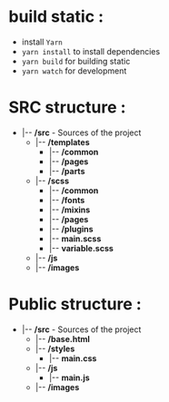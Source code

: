 # build static :

* install ``Yarn``
* ``yarn install`` to install dependencies 
* ``yarn build`` for building static
* ``yarn watch`` for development

# SRC structure :

- |-- **/src** - Sources of the project
  - |-- **/templates** 
    - |-- **/common**
    - |-- **/pages** 
    - |-- **/parts** 
  - |-- **/scss** 
    - |-- **/common** 
    - |-- **/fonts** 
    - |-- **/mixins** 
    - |-- **/pages** 
    - |-- **/plugins**
    - |-- **main.scss**
    - |-- **variable.scss**
  - |-- **/js** 
  - |-- **/images** 

# Public structure :

- |-- **/src** - Sources of the project
  - |-- **/base.html** 
  - |-- **/styles** 
    - |-- **main.css** 
  - |-- **/js**
    - |-- **main.js** 
  - |-- **/images** 